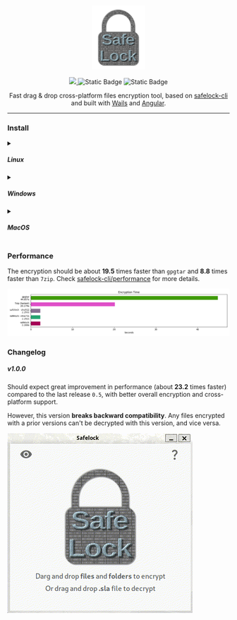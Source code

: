 <p align='center'>
  <img width='24%' src='docs/logo.webp' />
</p>

<p align='center'>
  <a href='https://github.com/mrf345/safelock/actions/workflows/ci.yml'>
    <img src='https://github.com/mrf345/safelock/workflows/Build/badge.svg'>
  </a>
  <img alt="Static Badge" src="https://img.shields.io/badge/OS-_Linux_%7C_Windows_%7C_MacOS-blue">
  <img alt="Static Badge" src="https://img.shields.io/badge/Arch-_amd64_%7C_arm64-black">
</p>

<p align='center'>
  Fast drag & drop cross-platform files encryption tool, based on <a href="https://github.com/mrf345/safelock-cli" target="_blank">safelock-cli</a> and built with
  <a href="https://github.com/wailsapp/wails" target="_blank">Wails</a> and <a href="https://github.com/angular/angular" target="_blank">Angular</a>.
</p>

<hr />

### Install

<details>
<summary><h5>Linux</h5></summary>

  - With `amd64` binary

  ```bash
  wget -qO- https://github.com/mrf345/safelock/releases/latest/download/safelock-linux-amd64.tar.gz | tar xvz -C ~ && ~/safelock
  ```

  - With `arm64` binary

  ```bash
  wget -qO- https://github.com/mrf345/safelock/releases/latest/download/safelock-linux-arm64.tar.gz | tar xvz -C ~ && ~/safelock
  ```

  - Or from the source code

    Make sure you have [go](https://go.dev/doc/install), [npm](https://nodejs.org/en/download/package-manager) and [git](https://git-scm.com/downloads) are installed, then run:

    ```bash
    go install github.com/wailsapp/wails/v2/cmd/wails@latest
    git clone https://github.com/mrf345/safelock.git
    cd safelock
    wails dev
    ```
</details>
<details>
<summary><h5>Windows</h5></summary>

  Download, extract and install [this](https://github.com/mrf345/safelock/releases/latest/download/safelock-windows-amd64.zip) or run [this portable version](https://github.com/mrf345/safelock/releases/latest/download/safelock-windows-portable-amd64.zip).

</details>
<details>
<summary><h5>MacOS</h5></summary>

  Download and extract [this universal .app](https://github.com/mrf345/safelock/releases/latest/download/safelock-darwin-universal.zip), Note that you'll need to enable installing apps from unknown developers follow [this guide](https://www.wikihow.com/Install-Software-from-Unsigned-Developers-on-a-Mac).

</details>


### Performance

The encryption should be about **19.5** times faster than `gpgtar` and **8.8** times faster than `7zip`. Check [safelock-cli/performance](https://github.com/mrf345/safelock-cli?tab=readme-ov-file#performance) for more details.

<p align="center">
  <a href="https://raw.githubusercontent.com/mrf345/safelock-cli/master/benchmark/encryption-time.webp" target="_blank">
    <img src="https://raw.githubusercontent.com/mrf345/safelock-cli/master/benchmark/encryption-time.webp" alt="encryption time" />
  </a>
</p>


### Changelog

##### v1.0.0

Should expect great improvement in performance (about **23.2** times faster) compared to the last release `0.5`, with better overall encryption and cross-platform support.

However, this version **breaks backward compatibility**. Any files encrypted with a prior versions can't be decrypted with this version, and vice versa.

<a style="margin-top: 60px;" href="https://raw.githubusercontent.com/mrf345/safelock/master/docs/demo.gif" target="_blank">
  <img src="docs/demo.gif" alt="demo" />
</a>

